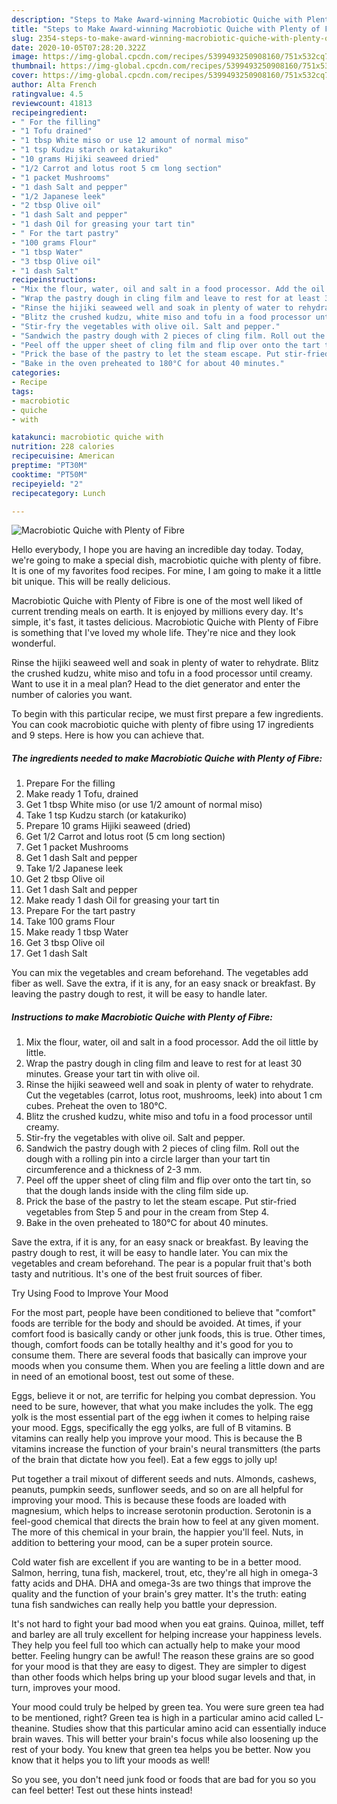 ```yaml
---
description: "Steps to Make Award-winning Macrobiotic Quiche with Plenty of Fibre"
title: "Steps to Make Award-winning Macrobiotic Quiche with Plenty of Fibre"
slug: 2354-steps-to-make-award-winning-macrobiotic-quiche-with-plenty-of-fibre
date: 2020-10-05T07:28:20.322Z
image: https://img-global.cpcdn.com/recipes/5399493250908160/751x532cq70/macrobiotic-quiche-with-plenty-of-fibre-recipe-main-photo.jpg
thumbnail: https://img-global.cpcdn.com/recipes/5399493250908160/751x532cq70/macrobiotic-quiche-with-plenty-of-fibre-recipe-main-photo.jpg
cover: https://img-global.cpcdn.com/recipes/5399493250908160/751x532cq70/macrobiotic-quiche-with-plenty-of-fibre-recipe-main-photo.jpg
author: Alta French
ratingvalue: 4.5
reviewcount: 41813
recipeingredient:
- " For the filling"
- "1 Tofu drained"
- "1 tbsp White miso or use 12 amount of normal miso"
- "1 tsp Kudzu starch or katakuriko"
- "10 grams Hijiki seaweed dried"
- "1/2 Carrot and lotus root 5 cm long section"
- "1 packet Mushrooms"
- "1 dash Salt and pepper"
- "1/2 Japanese leek"
- "2 tbsp Olive oil"
- "1 dash Salt and pepper"
- "1 dash Oil for greasing your tart tin"
- " For the tart pastry"
- "100 grams Flour"
- "1 tbsp Water"
- "3 tbsp Olive oil"
- "1 dash Salt"
recipeinstructions:
- "Mix the flour, water, oil and salt in a food processor. Add the oil little by little."
- "Wrap the pastry dough in cling film and leave to rest for at least 30 minutes. Grease your tart tin with olive oil."
- "Rinse the hijiki seaweed well and soak in plenty of water to rehydrate. Cut the vegetables (carrot, lotus root, mushrooms, leek) into about 1 cm cubes. Preheat the oven to 180℃."
- "Blitz the crushed kudzu, white miso and tofu in a food processor until creamy."
- "Stir-fry the vegetables with olive oil. Salt and pepper."
- "Sandwich the pastry dough with 2 pieces of cling film. Roll out the dough with a rolling pin into a circle larger than your tart tin circumference and a thickness of 2-3 mm."
- "Peel off the upper sheet of cling film and flip over onto the tart tin, so that the dough lands inside with the cling film side up."
- "Prick the base of the pastry to let the steam escape. Put stir-fried vegetables from Step 5 and pour in the cream from Step 4."
- "Bake in the oven preheated to 180°C for about 40 minutes."
categories:
- Recipe
tags:
- macrobiotic
- quiche
- with

katakunci: macrobiotic quiche with 
nutrition: 228 calories
recipecuisine: American
preptime: "PT30M"
cooktime: "PT50M"
recipeyield: "2"
recipecategory: Lunch

---
```



![Macrobiotic Quiche with Plenty of Fibre](https://img-global.cpcdn.com/recipes/5399493250908160/751x532cq70/macrobiotic-quiche-with-plenty-of-fibre-recipe-main-photo.jpg)

Hello everybody, I hope you are having an incredible day today. Today, we're going to make a special dish, macrobiotic quiche with plenty of fibre. It is one of my favorites food recipes. For mine, I am going to make it a little bit unique. This will be really delicious.

Macrobiotic Quiche with Plenty of Fibre is one of the most well liked of current trending meals on earth. It is enjoyed by millions every day. It's simple, it's fast, it tastes delicious. Macrobiotic Quiche with Plenty of Fibre is something that I've loved my whole life. They're nice and they look wonderful.

Rinse the hijiki seaweed well and soak in plenty of water to rehydrate. Blitz the crushed kudzu, white miso and tofu in a food processor until creamy. Want to use it in a meal plan? Head to the diet generator and enter the number of calories you want.


To begin with this particular recipe, we must first prepare a few ingredients. You can cook macrobiotic quiche with plenty of fibre using 17 ingredients and 9 steps. Here is how you can achieve that.

<!--inarticleads1-->

##### The ingredients needed to make Macrobiotic Quiche with Plenty of Fibre:

1. Prepare  For the filling
1. Make ready 1 Tofu, drained
1. Get 1 tbsp White miso (or use 1/2 amount of normal miso)
1. Take 1 tsp Kudzu starch (or katakuriko)
1. Prepare 10 grams Hijiki seaweed (dried)
1. Get 1/2 Carrot and lotus root (5 cm long section)
1. Get 1 packet Mushrooms
1. Get 1 dash Salt and pepper
1. Take 1/2 Japanese leek
1. Get 2 tbsp Olive oil
1. Get 1 dash Salt and pepper
1. Make ready 1 dash Oil for greasing your tart tin
1. Prepare  For the tart pastry
1. Take 100 grams Flour
1. Make ready 1 tbsp Water
1. Get 3 tbsp Olive oil
1. Get 1 dash Salt


You can mix the vegetables and cream beforehand. The vegetables add fiber as well. Save the extra, if it is any, for an easy snack or breakfast. By leaving the pastry dough to rest, it will be easy to handle later. 

<!--inarticleads2-->

##### Instructions to make Macrobiotic Quiche with Plenty of Fibre:

1. Mix the flour, water, oil and salt in a food processor. Add the oil little by little.
1. Wrap the pastry dough in cling film and leave to rest for at least 30 minutes. Grease your tart tin with olive oil.
1. Rinse the hijiki seaweed well and soak in plenty of water to rehydrate. Cut the vegetables (carrot, lotus root, mushrooms, leek) into about 1 cm cubes. Preheat the oven to 180℃.
1. Blitz the crushed kudzu, white miso and tofu in a food processor until creamy.
1. Stir-fry the vegetables with olive oil. Salt and pepper.
1. Sandwich the pastry dough with 2 pieces of cling film. Roll out the dough with a rolling pin into a circle larger than your tart tin circumference and a thickness of 2-3 mm.
1. Peel off the upper sheet of cling film and flip over onto the tart tin, so that the dough lands inside with the cling film side up.
1. Prick the base of the pastry to let the steam escape. Put stir-fried vegetables from Step 5 and pour in the cream from Step 4.
1. Bake in the oven preheated to 180°C for about 40 minutes.


Save the extra, if it is any, for an easy snack or breakfast. By leaving the pastry dough to rest, it will be easy to handle later. You can mix the vegetables and cream beforehand. The pear is a popular fruit that&#39;s both tasty and nutritious. It&#39;s one of the best fruit sources of fiber. 

Try Using Food to Improve Your Mood


For the most part, people have been conditioned to believe that "comfort" foods are terrible for the body and should be avoided. At times, if your comfort food is basically candy or other junk foods, this is true. Other times, though, comfort foods can be totally healthy and it's good for you to consume them. There are several foods that basically can improve your moods when you consume them. When you are feeling a little down and are in need of an emotional boost, test out some of these.

Eggs, believe it or not, are terrific for helping you combat depression. You need to be sure, however, that what you make includes the yolk. The egg yolk is the most essential part of the egg iwhen it comes to helping raise your mood. Eggs, specifically the egg yolks, are full of B vitamins. B vitamins can really help you improve your mood. This is because the B vitamins increase the function of your brain's neural transmitters (the parts of the brain that dictate how you feel). Eat a few eggs to jolly up!

Put together a trail mixout of different seeds and nuts. Almonds, cashews, peanuts, pumpkin seeds, sunflower seeds, and so on are all helpful for improving your mood. This is because these foods are loaded with magnesium, which helps to increase serotonin production. Serotonin is a feel-good chemical that directs the brain how to feel at any given moment. The more of this chemical in your brain, the happier you'll feel. Nuts, in addition to bettering your mood, can be a super protein source.

Cold water fish are excellent if you are wanting to be in a better mood. Salmon, herring, tuna fish, mackerel, trout, etc, they're all high in omega-3 fatty acids and DHA. DHA and omega-3s are two things that improve the quality and the function of your brain's grey matter. It's the truth: eating tuna fish sandwiches can really help you battle your depression. 

It's not hard to fight your bad mood when you eat grains. Quinoa, millet, teff and barley are all truly excellent for helping increase your happiness levels. They help you feel full too which can actually help to make your mood better. Feeling hungry can be awful! The reason these grains are so good for your mood is that they are easy to digest. They are simpler to digest than other foods which helps bring up your blood sugar levels and that, in turn, improves your mood.

Your mood could truly be helped by green tea. You were sure green tea had to be mentioned, right? Green tea is high in a particular amino acid called L-theanine. Studies show that this particular amino acid can essentially induce brain waves. This will better your brain's focus while also loosening up the rest of your body. You knew that green tea helps you be better. Now you know that it helps you to lift your moods as well!

So you see, you don't need junk food or foods that are bad for you so you can feel better! Test out  these hints  instead!

